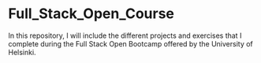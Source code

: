# Full_Stack_Open_Course
In this repository, I will include the different projects and exercises that I complete during the Full Stack Open Bootcamp offered by the University of Helsinki.
